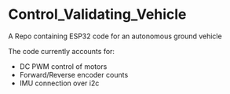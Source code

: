 # Control_Validating_Vehicle
A Repo containing ESP32 code for an autonomous ground vehicle


The code currently accounts for: 
* DC PWM control of motors
* Forward/Reverse encoder counts
* IMU connection over i2c
